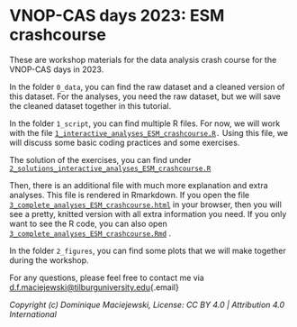 # VNOP-CAS days 2023: ESM crashcourse

These are workshop materials for the data analysis crash course for the VNOP-CAS days in 2023.

In the folder `0_data`, you can find the raw dataset and a cleaned version of this dataset. For the analyses, you need the raw dataset, but we will save the cleaned dataset together in this tutorial.

In the folder `1_script`, you can find multiple R files. For now, we will work with the file [`1_interactive_analyses_ESM_crashcourse.R`](https://github.com/DominiqueMaciejewski/VNOPworkshop2023/blob/main/1_script/1_interactive_analyses_ESM_crashcourse.R)`.` Using this file, we will discuss some basic coding practices and some exercises.

The solution of the exercises, you can find under [`2_solutions_interactive_analyses_ESM_crashcourse.R`](https://github.com/DominiqueMaciejewski/VNOPworkshop2023/blob/main/1_script/2_solutions_interactive_analyses_ESM_crashcourse.R)

Then, there is an additional file with much more explanation and extra analyses. This file is rendered in Rmarkdown. If you open the file [`3_complete_analyses_ESM_crashcourse.html`](https://github.com/DominiqueMaciejewski/VNOPworkshop2023/blob/main/1_script/3_complete_analyses_ESM_crashcourse.html) in your browser, then you will see a pretty, knitted version with all extra information you need. If you only want to see the R code, you can also open [`3_complete_analyses_ESM_crashcourse.Rmd`](https://github.com/DominiqueMaciejewski/VNOPworkshop2023/blob/main/1_script/3_complete_analyses_ESM_crashcourse.Rmd) .

In the folder `2_figures`, you can find some plots that we will make together during the workshop.

For any questions, please feel free to contact me via [d.f.maciejewski\@tilburguniversity.edu](mailto:d.f.maciejewski@tilburguniversity.edu){.email}

*Copyright (c) Dominique Maciejewski, License: CC BY 4.0 \| Attribution 4.0 International*
